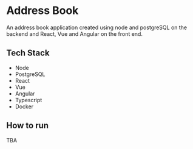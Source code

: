 # Address Book

An address book application created using node and postgreSQL on the backend and React, Vue and Angular on the front end.

## Tech Stack

- Node
- PostgreSQL
- React
- Vue
- Angular
- Typescript
- Docker

## How to run

TBA
